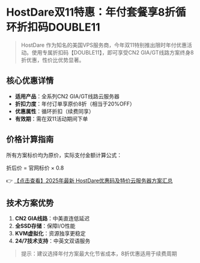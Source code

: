 # HostDare双11特惠：年付套餐享8折循环折扣码DOUBLE11

> HostDare 作为知名的美国VPS服务商，今年双11特别推出限时年付优惠活动。使用专属折扣码【DOUBLE11】，即可享受CN2 GIA/GT线路方案终身8折优惠，性价比优势显著。

## 核心优惠详情

- **适用产品**：全系列CN2 GIA/GT线路云服务器
- **折扣力度**：年付订单享原价8折（相当于20%OFF）
- **优惠属性**：循环折扣（续费同享）
- **有效期**：需在双11活动期间下单

## 价格计算指南

所有方案标价均为原价，实际支付金额计算公式：

折后价 = 官网标价 × 0.8

👉 [【点击查看】2025年最新 HostDare优惠码及特价云服务器方案汇总](https://bit.ly/hostdare)

## 技术方案优势

1. **CN2 GIA线路**：中美直连低延迟
2. **全SSD存储**：保障I/O性能
3. **KVM虚拟化**：资源独享更稳定
4. **24/7技术支持**：中英文双语服务

> 提示：建议选择年付方案最大化节省成本，8折优惠适用于续费周期